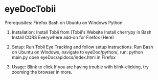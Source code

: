 # eyeDocTobii
Prerequisites:
Firefox Bash on Ubuntu on Windows Python

1. Installation:
Install Tobii from (Tobii's Website
Install cherrypy in Bash
Install CORS Everywhere add-on for Firefox (Here)

2. Setup:
Run Tobii Eye Tracking and follow setup instructions.
Run Bash on Ubuntu on Windows, navigate to eyeDoc/python/, run: python main.py
open eyeDoc/apidocs/index.html in Firefox

3. Usage:
Blink to click
If you are having trouble with blink-clicking, try zooming the browser in more.
